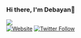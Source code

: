 ### Hi there, I'm Debayan👋
  ![](https://komarev.com/ghpvc/?username=xortical&color=green)  
  [![Website](https://img.shields.io/website?label=xortical&style=for-the-badge&url=https%3A%2F%2Fcodestackr.com)](https://www.linkedin.com/in/debayan-dasgupta-phd-b2360856/)
  [![Twitter Follow](https://img.shields.io/twitter/follow/xortical?color=1DA1F2&logo=twitter&style=for-the-badge)](https://twitter.com/debayan_)


<!--
**xortical/xortical** is a ✨ _special_ ✨ repository because its `README.md` (this file) appears on your GitHub profile.

Here are some ideas to get you started:

- 🔭 I’m currently working on ...
- 🌱 I’m currently learning ...
- 👯 I’m looking to collaborate on ...
- 🤔 I’m looking for help with ...
- 💬 Ask me about ...
- 📫 How to reach me: ...
- 😄 Pronouns: ...
- ⚡ Fun fact: ...
-->
